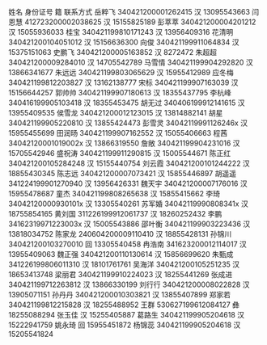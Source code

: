 姓名    身份证号           籍 联系方式
岳粹飞	340421200001262415 汉 13095543663
闫恩慧	412723200002038625 汉 15155825189
彭萃萃	340421200004201212 汉 15055936033
桂宝	340421199810171243 汉 13956409316
花清明	340421200104051012 汉 15156636300
向俊	340421199911064834 汉 15375151063
史鹏飞	340421200005163852 汉 8272472
朱超超	340421200009284010 汉 14705542789
马雪情	340421199904292820 汉 13866341677
朱远远	340421199803065629 汉 15955412989
应冬梅	340421199812203827 汉 13162138777
宋标	340421199907163039 汉 15156644257
郭帅帅	340421199907180613 汉 18355437795
李杭峰	340416199905103418 汉 18355453475
胡无过	340406199912141615 汉 13955409535
侯雪龙	340421200012123015 汉 13814882141
胡星	340421199905220810 汉 13855424473
彭雪灵	34042119991126246x 汉 15955455699
田润旸	340421199907162552 汉 15055406663
程茜	34042120001019002x 汉 13866319550
詹敞	340421199904231016 汉 15705542946
盛祝涛	340421199911290815 汉 15005544671
陈正红	340421200105284248 汉 15155440754
刘云霞	340421200101244222 汉 18855430345
陈志远	340421200007073421 汉 15855446897
胡遥遥	341224199901270940 汉 13956426331
魏天宇	340421200007176016 汉 15955478687
童杰	340421199808265638 汉 15855415662
李琦	34042120000930101x 汉 13305540261
苏军婚	34042119990808341x 汉 18755854165
黄刘国	311226199912061737 汉 18260252432
李鹏	34162319971223003x 汉 15005543886
邵叶衡	340421199903223436 汉 13818034752
陈家龙  240604200009110410 汉 18855428131
孙锦川	340421200103270010 回 13305540458
冉浩南	341623200012114017 汉 13955409063
魏正强	340421200110130614 汉 15856699620
朱甄成	341226199806011310 汉 18101761761
吴海洋	340421200105251235 汉 18653413748
梁丽君	340421199910224023 汉 18255441269
张成进	340421199712263812 汉 13866330199
刘行行	340421200008022828 汉 13905071151
孙丹丹	340421200010303821 汉 13855407899
郑家若	340421199812215828 汉 18255488952
王群	530627199612084127 彝 18255088294
张玉佳                     汉 15255405887
葛路生	340421199905204618 汉 15222941759
姚永琦                     回 15955451872
杨锦蕊	340421199905204618 汉 15205541824
